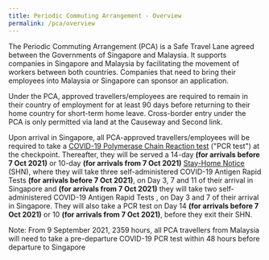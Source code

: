 ```yaml
---
title: Periodic Commuting Arrangement - Overview
permalink: /pca/overview
---
```

The Periodic Commuting Arrangement (PCA) is a Safe Travel Lane agreed between the Governments of Singapore and Malaysia. It supports companies in Singapore and Malaysia by facilitating the movement of workers between both countries. Companies that need to bring their employees into Malaysia or Singapore can sponsor an application.

Under the PCA, approved travellers/employees are required to remain in their country of employment for at least 90 days before returning to their home country for short-term home leave. Cross-border entry under the PCA is only permitted via land at the Causeway and Second link. 

Upon arrival in Singapore, all PCA-approved travellers/employees will be required to take a <a href="https://safetravel.ica.gov.sg/health/covid19-tests/pcrtest">COVID-19 Polymerase Chain Reaction test</a> ("PCR test") at the checkpoint. Thereafter, they will be served a 14-day <b>(for arrivals before 7 Oct 2021)</b> or 10-day <b>(for arrivals from 7 Oct 2021)</b> <a href="https://safetravel.ica.gov.sg/health/shn">Stay-Home Notice</a> (SHN), where they will take three self-administered COVID-19 Antigen Rapid Tests <b>(for arrivals before 7 Oct 2021)</b>, on Day 3, 7 and 11 of their arrival in Singapore and <b>(for arrivals from 7 Oct 2021)</b> they will take two self-administered COVID-19 Antigen Rapid Tests , on Day 3 and 7 of their arrival in Singapore. They will also take a PCR test on Day 14 <b>(for arrivals before 7 Oct 2021)</b> or 10 <b>(for arrivals from 7 Oct 2021)</b>, before they exit their SHN.

Note: From 9 September 2021, 2359 hours, all PCA travellers from Malaysia will need to take a pre-departure COVID-19 PCR test within 48 hours before departure to Singapore
